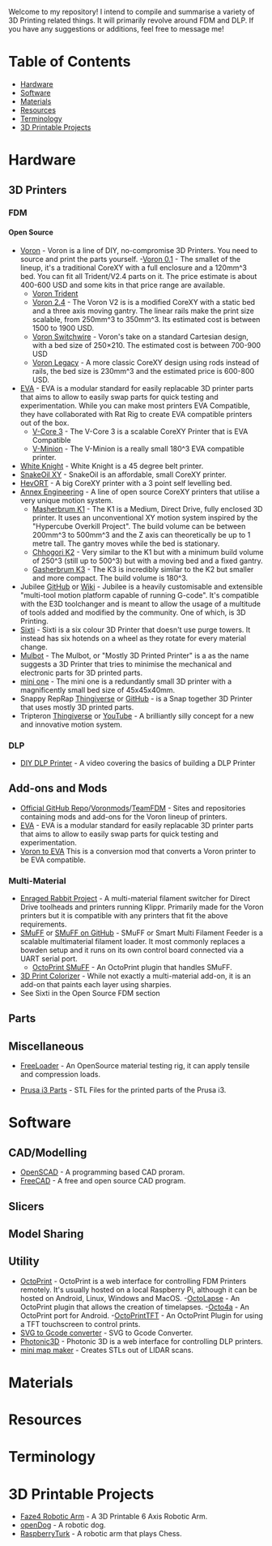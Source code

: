 Welcome to my repository! I intend to compile and summarise a variety of 3D Printing related things. It will primarily revolve around FDM and DLP. If you have any suggestions or additions, feel free to message me!

# Table of Contents
- [Hardware](https://github.com/KingofDelusion/3DPrintingResources#hardware)
- [Software](https://github.com/KingofDelusion/3DPrintingResources#software)
- [Materials](https://github.com/KingofDelusion/3DPrintingResources#materials)
- [Resources](https://github.com/KingofDelusion/3DPrintingResources#resources)
- [Terminology](https://github.com/KingofDelusion/3DPrintingResources#terminology)
- [3D Printable Projects](https://github.com/KingofDelusion/3DPrintingResources/#3d-printable-projects)

# Hardware

  ## 3D Printers
  
   ### FDM
   
   #### Open Source
   - [Voron](https://vorondesign.com/) - Voron is a line of DIY, no-compromise 3D Printers. You need to source and print the parts yourself.
      -[Voron 0.1](https://vorondesign.com/voron0.1) - The smallet of the lineup, it's a traditional CoreXY with a full enclosure and a 120mm^3 bed. You can fit all Trident/V2.4 parts on it. The price estimate is about 400-600 USD and some kits in that price range are available. 
      - [Voron Trident](https://vorondesign.com/voron_trident)
      - [Voron 2.4](https://vorondesign.com/voron2.4) - The Voron V2 is is a modified CoreXY with a static bed and a three axis moving gantry. The linear rails make the print size scalable, from 250mm^3 to 350mm^3. Its estimated cost is between 1500 to 1900 USD.
      - [Voron Switchwire](https://vorondesign.com/voron_switchwire) - Voron's take on a standard Cartesian design, with a bed size of 250×210. The estimated cost is between 700-900 USD
      - [Voron Legacy](https://vorondesign.com/voron_legacy) - A more classic CoreXY design using rods instead of rails, the bed size is 230mm^3 and the estimated price is 600-800 USD.
   - [EVA](https://eva-3d.github.io/eva-spec/) - EVA is a modular standard for easily replacable 3D printer parts that aims to allow to easily swap parts for quick testing and experimentation. While you can make most printers EVA Compatible, they have collaborated with Rat Rig to create EVA compatible printers out of the box.
      - [V-Core 3](https://v-core.ratrig.com/) - The V-Core 3 is a scalable CoreXY Printer that is EVA Compatible
      - [V-Minion](https://v-minion.ratrig.com/) - The V-Minion is a really small 180^3 EVA compatible printer.
   - [White Knight](https://github.com/NAK3DDesigns/White-Knight) - White Knight is a 45 degree belt printer.
   - [SnakeOil XY](https://github.com/SnakeOilXY/SnakeOil-XY) - SnakeOil is an affordable, small CoreXY printer.
   - [HevORT](http://docs.hevort.com/#%2Fpages%2Fhome=) - A big CoreXY printer with a 3 point self levelling bed.
   - [Annex Engineering](https://github.com/Annex-Engineering) - A line of open source CoreXY printers that utilise a very unique motion system.
      - [Masherbrum K1](https://github.com/Annex-Engineering/Masherbrum-K1) - The K1 is a Medium, Direct Drive, fully enclosed 3D printer. It uses an unconventional XY motion system inspired by the "Hypercube Overkill Project". The build volume can be between 200mm^3 to 500mm^3 and the Z axis can theoretically be up to 1 metre tall. The gantry moves while the bed is stationary.
      - [Chhogori K2](https://github.com/Annex-Engineering/Chhogori-K2) - Very similar to the K1 but with a minimum build volume of 250^3 (still up to 500^3) but with a moving bed and a fixed gantry. 
      - [Gasherbrum K3](https://github.com/Annex-Engineering/Gasherbrum-K3) - The K3 is incredibly similar to the K2 but smaller and more compact. The build volume is 180^3.
   - Jubilee [GitHub](https://github.com/machineagency/jubilee) or [Wiki](https://jubilee3d.com/index.php?title=Main_Page) - Jubilee is a heavily customisable and extensible "multi-tool motion platform capable of running G-code". It's compatible with the E3D toolchanger and is meant to allow the usage of a multitude of tools added and modified by the community. One of which, is 3D Printing.
   - [Sixti](https://www.thingiverse.com/thing:3494010) - Sixti is a six colour 3D Printer that doesn't use purge towers. It instead has six hotends on a wheel as they rotate for every material change.
   - [Mulbot](https://github.com/3dprintingworld/Mulbot) - The Mulbot, or "Mostly 3D Printed Printer" is a as the name suggests a 3D Printer that tries to minimise the mechanical and electronic parts for 3D printed parts.
   - [mini one](https://www.thingiverse.com/thing:3749961) - The mini one is a redundantly small 3D printer with a magnificently small bed size of 45x45x40mm.
   - Snappy RepRap [Thingiverse](https://www.thingiverse.com/thing:2780361) or [GitHub](https://github.com/revarbat/snappy-reprap/wiki/v3.0-Home) - is a Snap together 3D Printer that uses mostly 3D printed parts.
   - Tripteron [Thingiverse](https://www.thingiverse.com/thing:1903757) or [YouTube](https://www.youtube.com/c/Propter/featured) - A brilliantly silly concept for a new and innovative motion system.


   ### DLP
   
   - [DIY DLP Printer](https://youtu.be/c2OQyfeLn_w) - A video covering the basics of building a DLP Printer

  ## Add-ons and Mods
  
  - [Official GitHub Repo](https://github.com/VoronDesign/VoronUsers/tree/master/printer_mods)/[Voronmods](https://faked.org/voronmods/)/[TeamFDM](https://www.teamfdm.com/files/category/2-printable-voron-user-mods/#:~:text=Voron%20User%20Mods%2C%20or%20%22UserMods,0%20Licensing.) - Sites and repositories containing mods and add-ons for the Voron lineup of printers.
  - [EVA](https://eva-3d.github.io/eva-spec/) - EVA is a modular standard for easily replacable 3D printer parts that aims to allow to easily swap parts for quick testing and experimentation.
  - [Voron to EVA](https://github.com/majarspeed/Voron-EVA-conversion) This is a conversion mod that converts a Voron printer to be EVA compatible.
  
   ### Multi-Material
   - [Enraged Rabbit Project](https://github.com/EtteGit/EnragedRabbitProject) - A multi-material filament switcher for Direct Drive toolheads and printers running Klippr. Primarily made for the Voron printers but it is compatible with any printers that fit the above requirements.
   - [SMuFF](https://sites.google.com/view/the-smuff/) or [SMuFF on GitHub](https://github.com/technik-gegg/SMuFF-1.1) - SMuFF or Smart Multi Filament Feeder is a scalable multimaterial filament loader. It most commonly replaces a bowden setup and it runs on its own control board connected via a UART serial port.
      - [OctoPrint SMuFF](https://github.com/technik-gegg/OctoPrint-Smuff) - An OctoPrint plugin that handles SMuFF.
   - [3D Print Colorizer](https://github.com/Sakati84/3DPrintColorizer) - While not exactly a multi-material add-on, it is an add-on that paints each layer using sharpies.
   - See Sixti in the Open Source FDM section
  ## Parts
  
  ## Miscellaneous
  - [FreeLoader](https://www.creativemachineslab.com/freeloader.html) - An OpenSource material testing rig, it can apply tensile and compression loads.
  
  - [Prusa i3 Parts](https://github.com/prusa3d/Original-Prusa-i3) - STL Files for the printed parts of the Prusa i3.

# Software

  ## CAD/Modelling
   - [OpenSCAD](https://github.com/openscad/openscad) - A programming based CAD proram.
  - [FreeCAD](https://github.com/FreeCAD/FreeCAD) - A free and open source CAD program.

  ## Slicers

  ## Model Sharing
  
  ## Utility
  - [OctoPrint](https://octoprint.org/) - OctoPrint is a web interface for controlling FDM Printers remotely. It's usually hosted on a local Raspberry Pi, although it can be hosted on Android, Linux, Windows and MacOS.
      -[OctoLapse](https://github.com/FormerLurker/Octolapse) - An OctoPrint plugin that allows the creation of timelapses.
      -[Octo4a](https://github.com/feelfreelinux/octo4a) - An OctoPrint port for Android.
      -[OctoPrintTFT](https://github.com/mcuadros/OctoPrint-TFT) - An OctoPrint Plugin for using a TFT touchscreen to control prints.
  - [SVG to Gcode converter](https://sameer.github.io/svg2gcode) - SVG to Gcode Converter.
  - [Photonic3D](https://github.com/area515/Photonic3D) - Photonic 3D is a web interface for controlling DLP printers.
  - [mini map maker](https://github.com/furrysalamander/mini-map-maker) - Creates STLs out of LIDAR scans.

# Materials

# Resources

# Terminology

# 3D Printable Projects
- [Faze4 Robotic Arm](https://github.com/PCrnjak/Faze4-Robotic-arm) - A 3D Printable 6 Axis Robotic Arm.
- [openDog](https://github.com/XRobots/openDog) - A robotic dog.
- [RaspberryTurk](http://www.raspberryturk.com/) - A robotic arm that plays Chess.
